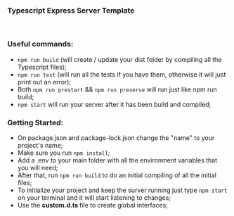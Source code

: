 ### Typescript Express Server Template

<br>

### Useful commands:

- `npm run build` (will create / update your dist folder by compiling all the Typescript files);
- `npm run test` (will run all the tests if you have them, otherwise it will just print out an error);
- Both `npm run prestart` && `npm run preserve` will run just like npm run build;
- `npm start` will run your server after it has been build and compiled;

### Getting Started:

- On package.json and package-lock.json change the "name" to your project's name;
- Make sure you run `npm install`;
- Add a .env to your main folder with all the environment variables that you will need;
- After that, run `npm run build` to do an initial compiling of all the initial files;
- To initialize your project and keep the surver running just type `npm start` on your terminal and it will start listening to changes;
- Use the <b> custom.d.ts </b> file to create global interfaces;
